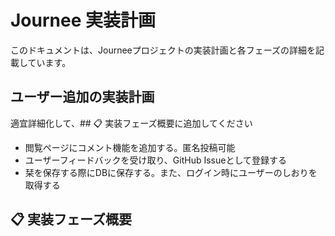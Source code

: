 # Journee 実装計画

このドキュメントは、Journeeプロジェクトの実装計画と各フェーズの詳細を記載しています。

## ユーザー追加の実装計画

適宜詳細化して、## 📋 実装フェーズ概要に追加してください

- 閲覧ページにコメント機能を追加する。匿名投稿可能
- ユーザーフィードバックを受け取り、GitHub Issueとして登録する
- 栞を保存する際にDBに保存する。また、ログイン時にユーザーのしおりを取得する

## 📋 実装フェーズ概要

